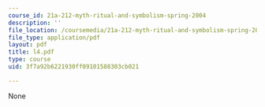 ```yaml
---
course_id: 21a-212-myth-ritual-and-symbolism-spring-2004
description: ''
file_location: /coursemedia/21a-212-myth-ritual-and-symbolism-spring-2004/3f7a92b6221930ff09101588303cb021_l4.pdf
file_type: application/pdf
layout: pdf
title: l4.pdf
type: course
uid: 3f7a92b6221930ff09101588303cb021

---
```

None